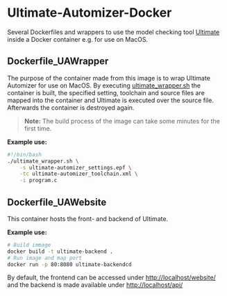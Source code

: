 # Ultimate-Automizer-Docker

Several Dockerfiles and wrappers to use the model checking tool [Ultimate](https://github.com/ultimate-pa/ultimate) inside a Docker container e.g. for use on MacOS.

## Dockerfile_UAWrapper

The purpose of the container made from this image is to wrap Ultimate Automizer for use on MacOS. By executing [ultimate_wrapper.sh](ultimate_wrapper.sh) the container is built, the specified setting, toolchain and source files are mapped into the container and Ultimate is executed over the source file. Afterwards the container is destroyed again.

> **Note:** The build process of the image can take some minutes for the first time.

**Example use:**

```bash
#!/bin/bash
./ultimate_wrapper.sh \
    -s ultimate-automizer_settings.epf \
    -tc ultimate-automizer_toolchain.xml \
    -i program.c
```

## Dockerfile_UAWebsite

This container hosts the front- and backend of Ultimate.

**Example use:**

```bash
# Build immage
docker build -t ultimate-backend .
# Run image and map port
docker run -p 80:8080 ultimate-backendcd 
```

By default, the frontend can be accessed under <http://localhost/website/> and the backend is made
available under <http://localhost/api/>
